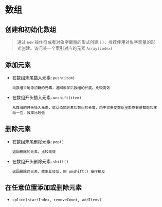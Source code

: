 # 数组

## 创建和初始化数组

> 通过 `new` 操作符或者对象字面量的形式创建 `[]`，推荐使用对象字面量的形式创建。访问某一个索引对应的元素 `Array[index]`
## 添加元素

- 在数组末尾插入元素: `push(item)`

      向数组末尾添加新的元素，返回添加后数组的长度，比较高效

- 在数组开头插入元素: `unshift(item)`
      
      从数组的开头插入元素，返回添加元素后数组的长度，由于需要使数组里面原有值都向后移动一位，效率比较低

## 删除元素

- 在数组末尾删除元素: `pop()`

      返回删除的元素。比较高效

- 在数组开头删除元素: `shift()`

      返回删除的元素，效率比较低，同 unshift() 操作相反
## 在任意位置添加或删除元素

- `splice(startIndex, removeCount, addItems)`